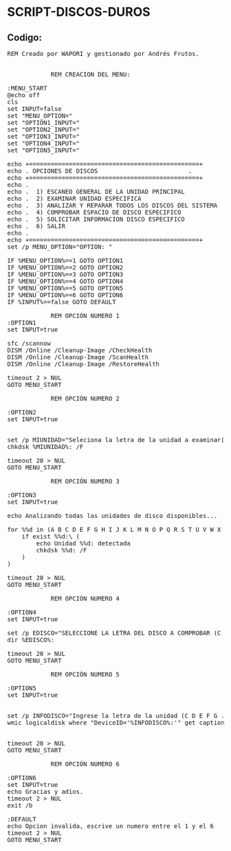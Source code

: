 # SCRIPT-DISCOS-DUROS
## Codigo:
<pre>
REM Creado por WAPORI y gestionado por Andrés Frutos.


			REM CREACION DEL MENU:

:MENU_START
@echo off
cls
set INPUT=false
set "MENU_OPTION="
set "OPTION1_INPUT="
set "OPTION2_INPUT="
set "OPTION3_INPUT="
set "OPTION4_INPUT="
set "OPTION5_INPUT="

echo +===============================================+
echo . OPCIONES DE DISCOS                         .
echo +===============================================+
echo .                                               
echo .  1) ESCANEO GENERAL DE LA UNIDAD PRINCIPAL             
echo .  2) EXAMINAR UNIDAD ESPECIFICA             
echo .  3) ANALIZAR Y REPARAR TODOS LOS DISCOS DEL SISTEMA     
echo .  4) COMPROBAR ESPACIO DE DISCO ESPECIFICO
echo .  5) SOLICITAR INFORMACION DISCO ESPECIFICO                    
echo .  6) SALIR
echo .                                          
echo +===============================================+
set /p MENU_OPTION="OPTION: "

IF %MENU_OPTION%==1 GOTO OPTION1
IF %MENU_OPTION%==2 GOTO OPTION2
IF %MENU_OPTION%==3 GOTO OPTION3
IF %MENU_OPTION%==4 GOTO OPTION4
IF %MENU_OPTION%==5 GOTO OPTION5
IF %MENU_OPTION%==6 GOTO OPTION6
IF %INPUT%==false GOTO DEFAULT

			REM OPCIÓN NUMERO 1
:OPTION1
set INPUT=true

sfc /scannow
DISM /Online /Cleanup-Image /CheckHealth
DISM /Online /Cleanup-Image /ScanHealth
DISM /Online /Cleanup-Image /RestoreHealth

timeout 2 > NUL
GOTO MENU_START

			REM OPCIÓN NUMERO 2

:OPTION2
set INPUT=true


set /p MIUNIDAD="Seleciona la letra de la unidad a examinar(C D E F G ...):"
chkdsk %MIUNIDAD%: /F

timeout 20 > NUL
GOTO MENU_START

			REM OPCIÓN NUMERO 3

:OPTION3
set INPUT=true

echo Analizando todas las unidades de disco disponibles...

for %%d in (A B C D E F G H I J K L M N O P Q R S T U V W X Y Z) do (
    if exist %%d:\ (
        echo Unidad %%d: detectada
        chkdsk %%d: /F
    )
)

timeout 20 > NUL
GOTO MENU_START

			REM OPCIÓN NUMERO 4

:OPTION4
set INPUT=true

set /p EDISCO="SELECCIONE LA LETRA DEL DISCO A COMPROBAR (C D E F G ...): "
dir %EDISCO%:

timeout 20 > NUL
GOTO MENU_START

			REM OPCIÓN NUMERO 5

:OPTION5
set INPUT=true


set /p INFODISCO="Ingrese la letra de la unidad (C D E F G ...) "
wmic logicaldisk where "DeviceID='%INFODISCO%:'" get caption,description,filesystem,freespace,size,volumename 


timeout 20 > NUL
GOTO MENU_START

			REM OPCIÓN NUMERO 6

:OPTION6
set INPUT=true
echo Gracias y adios.
timeout 2 > NUL
exit /b

:DEFAULT
echo Opcion invalida, escrive un numero entre el 1 y el 6
timeout 2 > NUL
GOTO MENU_START

</pre>
